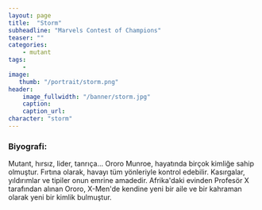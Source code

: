 ```yaml
---
layout: page
title:  "Storm"
subheadline: "Marvels Contest of Champions"
teaser: ""
categories:
    - mutant
tags:
    -
image:
   thumb: "/portrait/storm.png"
header:
    image_fullwidth: "/banner/storm.jpg"
    caption: 
    caption_url:    
character: "storm"
---
```


### Biyografi:

Mutant, hırsız, lider, tanrıça... Ororo Munroe, hayatında birçok kimliğe sahip olmuştur. Fırtına olarak, havayı tüm yönleriyle kontrol edebilir. Kasırgalar, yıldırımlar ve tipiler onun emrine amadedir. Afrika'daki evinden Profesör X tarafından alınan Ororo, X-Men'de kendine yeni bir aile ve bir kahraman olarak yeni bir kimlik bulmuştur.
